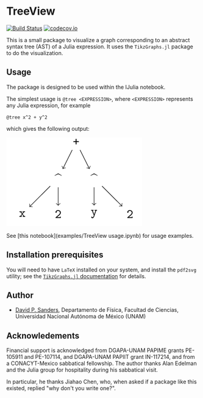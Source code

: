 # TreeView

[![Build Status](https://travis-ci.org/dpsanders/TreeView.jl.svg?branch=master)](https://travis-ci.org/dpsanders/TreeView.jl)
[![codecov.io](http://codecov.io/github/dpsanders/TreeView.jl/coverage.svg?branch=master)](http://codecov.io/github/dpsanders/TreeView.jl?branch=master)


This is a small package to visualize a graph corresponding to an
abstract syntax tree (AST) of a Julia expression. It uses the `TikzGraphs.jl`
package to do the visualization.

## Usage

The package is designed to be used within the IJulia notebook.

The simplest usage is `@tree <EXPRESSION>`, where `<EXPRESSION>` represents any
Julia expression, for example
```
@tree x^2 + y^2
```
which gives the following output:

![example_tree](example_tree.png)

See [this notebook](examples/TreeView usage.ipynb) for usage examples.

## Installation prerequisites

You will need to have `LaTeX` installed on your system, and install the `pdf2svg` utility; see
the [`TikzGraphs.jl` documentation](http://nbviewer.jupyter.org/github/sisl/TikzGraphs.jl/blob/master/doc/TikzGraphs.ipynb) for details.

## Author

- [David P. Sanders](http://sistemas.fciencias.unam.mx/~dsanders),
Departamento de Física, Facultad de Ciencias, Universidad Nacional Autónoma de México (UNAM)

## Acknowledements
Financial support is acknowledged from DGAPA-UNAM PAPIME grants PE-105911 and PE-107114, and DGAPA-UNAM PAPIIT grant IN-117214, and from a CONACYT-Mexico sabbatical fellowship. The author thanks Alan Edelman and the Julia group for hospitality during his sabbatical visit.

In particular, he thanks Jiahao Chen, who, when asked if a package like this existed,
replied "why don't you write one?".
